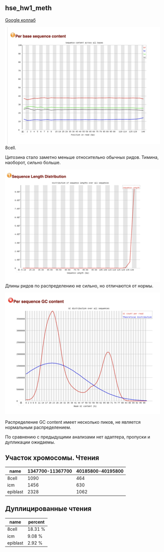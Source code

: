 ## hse_hw1_meth

[Google коллаб](https://colab.research.google.com/drive/11Heblh6Wg-uCqgD31M1V6CzjrtOucr_5?usp=sharing)

![image](data/1sc.png)
8cell.

Цитозина стало заметно меньше относительно обычных ридов. Тимина, наоборот, сильно больше.

![image](data/3sc.png)
Длины ридов по распределению не сильно, но отличаются от нормы.

![image](data/2sc.png)

Распределение GC content имеет несколько пиков, не является нормальным распределением.

По сравнению с предыдущими анализами нет адаптера, пропуски и дупликации ожидаемы.

## Участок хромосомы. Чтения

| name     |1347700-11367700  |  40185800-40195800 |
|----------|------------------|--------------------|
| 8cell    |  1090            |  464               |
| icm      |  1456            |  630               |
| epiblast |  2328            |  1062              |

## Дуплицированные чтения

| name     | percent |
|----------|---------|
| 8cell    | 18.31 % |
| icm      | 9.08 %  |
| epiblast | 2.92 %  |

